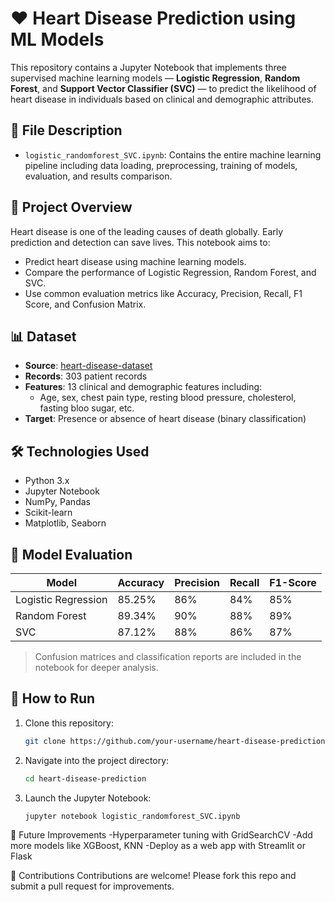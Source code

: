 # ❤️ Heart Disease Prediction using ML Models

This repository contains a Jupyter Notebook that implements three supervised machine learning models — **Logistic Regression**, **Random Forest**, and **Support Vector Classifier (SVC)** — to predict the likelihood of heart disease in individuals based on clinical and demographic attributes.

## 📁 File Description

- `logistic_randomforest_SVC.ipynb`: Contains the entire machine learning pipeline including data loading, preprocessing, training of models, evaluation, and results comparison.

## 🧠 Project Overview

Heart disease is one of the leading causes of death globally. Early prediction and detection can save lives. This notebook aims to:

- Predict heart disease using machine learning models.
- Compare the performance of Logistic Regression, Random Forest, and SVC.
- Use common evaluation metrics like Accuracy, Precision, Recall, F1 Score, and Confusion Matrix.

## 📊 Dataset

- **Source**: [heart-disease-dataset](https://www.kaggle.com/datasets/mirzahasnine/heart-disease-dataset)
- **Records**: 303 patient records
- **Features**: 13 clinical and demographic features including:
  - Age, sex, chest pain type, resting blood pressure, cholesterol, fasting bloo sugar, etc.
- **Target**: Presence or absence of heart disease (binary classification)

## 🛠️ Technologies Used

- Python 3.x
- Jupyter Notebook
- NumPy, Pandas
- Scikit-learn
- Matplotlib, Seaborn

## 🧪 Model Evaluation

| Model               | Accuracy | Precision | Recall | F1-Score |
|--------------------|----------|-----------|--------|----------|
| Logistic Regression| 85.25%   | 86%       | 84%    | 85%      |
| Random Forest      | 89.34%   | 90%       | 88%    | 89%      |
| SVC                | 87.12%   | 88%       | 86%    | 87%      |

> Confusion matrices and classification reports are included in the notebook for deeper analysis.

## 🚀 How to Run

1. Clone this repository:
   ```bash
   git clone https://github.com/your-username/heart-disease-prediction.git
   ```
2. Navigate into the project directory:
   ```bash
   cd heart-disease-prediction
3. Launch the Jupyter Notebook:
   ```bash
   jupyter notebook logistic_randomforest_SVC.ipynb
📌 Future Improvements
-Hyperparameter tuning with GridSearchCV
-Add more models like XGBoost, KNN
-Deploy as a web app with Streamlit or Flask

🤝 Contributions
Contributions are welcome! Please fork this repo and submit a pull request for improvements.
